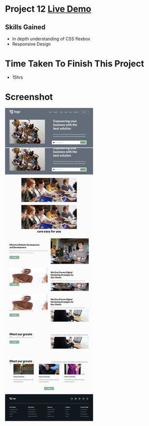 # Project 12 [Live Demo](https://ramesh-html-css-project-12.netlify.app/)

## Skills Gained
- In depth understanding of CSS flexbox
- Responsive Design

# Time Taken To Finish This Project
- 15hrs


# Screenshot
![Project 12](./Screenshot%2012.png)